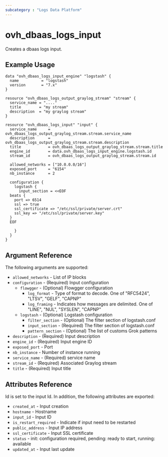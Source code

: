 ```yaml
---
subcategory : "Logs Data Platform"
---
```


# ovh_dbaas_logs_input

Creates a dbaas logs input.

## Example Usage

```hcl
data "ovh_dbaas_logs_input_engine" "logstash" {
  name          = "logstash"
  version       = "7.x"
}

resource "ovh_dbaas_logs_output_graylog_stream" "stream" {
  service_name = "...."
  title        = "my stream"
  description  = "my graylog stream"
}

resource "ovh_dbaas_logs_input" "input" {
  service_name     = ovh_dbaas_logs_output_graylog_stream.stream.service_name
  description      = ovh_dbaas_logs_output_graylog_stream.stream.description
  title            = ovh_dbaas_logs_output_graylog_stream.stream.title
  engine_id        = data.ovh_dbaas_logs_input_engine.logstash.id
  stream_id        = ovh_dbaas_logs_output_graylog_stream.stream.id

  allowed_networks = ["10.0.0.0/16"]
  exposed_port     = "6154"
  nb_instance      = 2

  configuration {
    logstash {
      input_section = <<EOF
  beats {
    port => 6514
    ssl => true
    ssl_certificate => "/etc/ssl/private/server.crt"
    ssl_key => "/etc/ssl/private/server.key"
  }
  EOF

    }
  }
}
```

## Argument Reference

The following arguments are supported:

* `allowed_networks` - List of IP blocks
* `configuration` - (Required) Input configuration
  * `flowgger` - (Optional) Flowgger configuration
    * `log_format` - Type of format to decode. One of "RFC5424", "LTSV", "GELF", "CAPNP"
    * `log_framing` - Indicates how messages are delimited. One of "LINE", "NUL", "SYSLEN", "CAPNP"
  * `logstash` - (Optional) Logstash configuration
    * `filter_section` - (Optional) The filter section of logstash.conf
    * `input_section` - (Required) The filter section of logstash.conf
    * `pattern_section` - (Optional) The list of customs Grok patterns
* `description` - (Required) Input description
* `engine_id` - (Required) Input engine ID
* `exposed_port` - Port
* `nb_instance` - Number of instance running
* `service_name` - (Required) service name
* `stream_id` - (Required) Associated Graylog stream
* `title` - (Required) Input title

## Attributes Reference

Id is set to the input Id. In addition, the following attributes are exported:

* `created_at` - Input creation
* `hostname` - Hostname
* `input_id` - Input ID
* `is_restart_required` - Indicate if input need to be restarted
* `public_address` - Input IP address
* `ssl_certificate` - Input SSL certificate
* `status` - init: configuration required, pending: ready to start, running: available
* `updated_at` - Input last update
